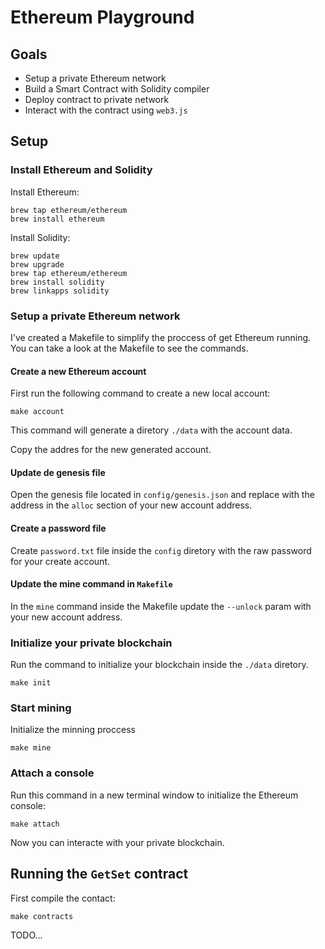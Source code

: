 # Ethereum Playground

## Goals

- Setup a private Ethereum network
- Build a Smart Contract with Solidity compiler
- Deploy contract to private network
- Interact with the contract using `web3.js`

## Setup

### Install Ethereum and Solidity

Install Ethereum:

```
brew tap ethereum/ethereum
brew install ethereum
```

Install Solidity:

```
brew update
brew upgrade
brew tap ethereum/ethereum
brew install solidity
brew linkapps solidity
```

### Setup a private Ethereum network

I've created a Makefile to simplify the proccess of get Ethereum running. You can take a look at the Makefile to see the commands.

#### Create a new Ethereum account
First run the following command to create a new local account:

```
make account
```
This command will generate a diretory `./data` with the account data.

Copy the addres for the new generated account.

#### Update de genesis file

Open the genesis file located in `config/genesis.json` and replace with the address in the `alloc` section of your new account address.

#### Create a password file

Create `password.txt` file inside the `config` diretory with the raw password for your create account.

#### Update the mine command in `Makefile`

In the `mine` command inside the Makefile update the `--unlock` param with your new account address.

### Initialize your private blockchain

Run the command to initialize your blockchain inside the `./data` diretory.

```
make init
```

### Start mining

Initialize the minning proccess
```
make mine
```

### Attach a console

Run this command in a new terminal window to initialize the Ethereum console:

```
make attach
```

Now you can interacte with your private blockchain.

## Running the `GetSet` contract

First compile the contact:

```
make contracts
```

TODO...